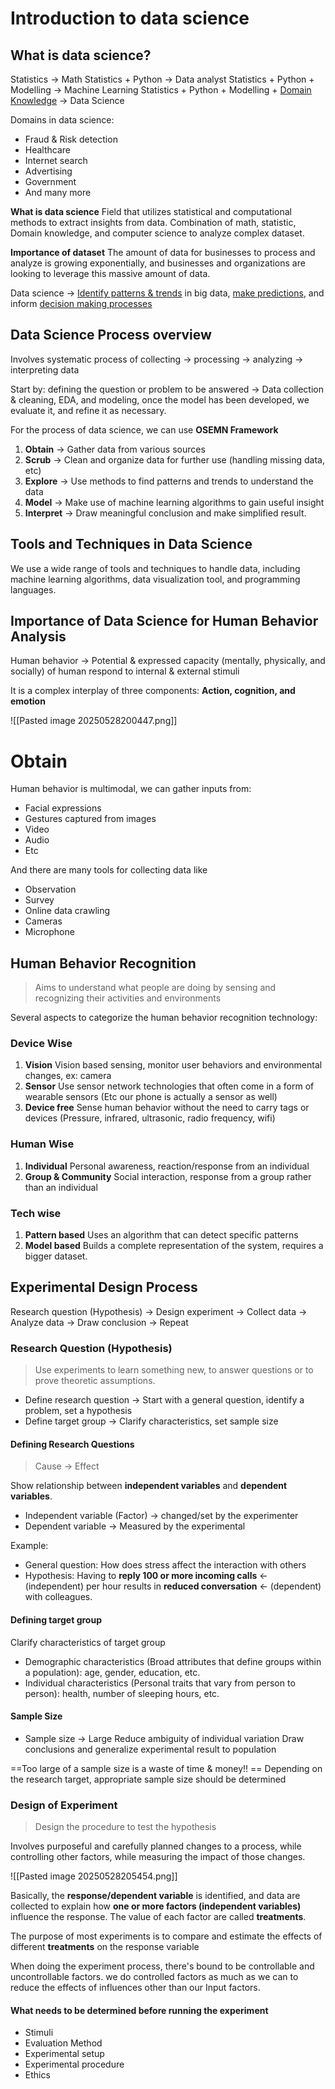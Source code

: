 
# Introduction to data science

## What is data science?

Statistics -> Math
Statistics + Python -> Data analyst
Statistics + Python + Modelling -> Machine Learning
Statistics + Python + Modelling + <u>Domain Knowledge</u> -> Data Science

Domains in data science:
- Fraud & Risk detection
- Healthcare
- Internet search
- Advertising
- Government
- And many more

**What is data science**
Field that utilizes statistical and computational methods to extract insights from data. 
Combination of math, statistic, Domain knowledge, and computer science to analyze complex dataset.

**Importance of dataset**
The amount of data for businesses to process and analyze is growing exponentially, and businesses and organizations are looking to leverage this massive amount of data.

Data science -> <u>Identify patterns & trends</u> in big data, <u>make predictions</u>, and inform <u>decision making processes</u>

## Data Science Process overview

Involves systematic process of collecting -> processing -> analyzing -> interpreting data

Start by: defining the question or problem to be answered -> Data collection & cleaning, EDA, and modeling, once the model has been developed, we evaluate it, and refine it as necessary.

For the process of data science, we can use **OSEMN Framework**

1. **Obtain** -> Gather data from various sources
2. **Scrub** -> Clean and organize data for further use (handling missing data, etc)
3. **Explore** -> Use methods to find patterns and trends to understand the data
4. **Model** -> Make use of machine learning algorithms to gain useful insight
5. **Interpret** -> Draw meaningful conclusion and make simplified result.

## Tools and Techniques in Data Science

We use a wide range of tools and techniques to handle data, including machine learning algorithms, data visualization tool, and programming languages.



## Importance of Data Science for Human Behavior Analysis

Human behavior -> Potential & expressed capacity (mentally, physically, and socially) of human respond to internal & external stimuli

It is a complex interplay of three components: **Action, cognition, and emotion**

![[Pasted image 20250528200447.png]]


# Obtain

Human behavior is multimodal, we can gather inputs from:
- Facial expressions
- Gestures captured from images
- Video 
- Audio
- Etc

And there are many tools for collecting data like
- Observation
- Survey
- Online data crawling
- Cameras
- Microphone

## Human Behavior Recognition

> Aims to understand what people are doing by sensing and recognizing their activities and environments

Several aspects to categorize the human behavior recognition technology:
### Device Wise
1. **Vision**
	Vision based sensing, monitor user behaviors and environmental changes, ex: camera 
2. **Sensor**
	Use sensor network technologies that often come in a form of wearable sensors (Etc our phone is actually a sensor as well)
3. **Device free**
	Sense human behavior without the need to carry tags or devices (Pressure, infrared, ultrasonic, radio frequency, wifi)

### Human Wise
1. **Individual**
	Personal awareness, reaction/response from an individual
2. **Group & Community**
	Social interaction, response from a group rather than an individual

### Tech wise
1. **Pattern based**
	Uses an algorithm that can detect specific patterns
2. **Model based**
	Builds a complete representation of the system, requires a bigger dataset.


## Experimental Design Process

Research question (Hypothesis) -> Design experiment -> Collect data -> Analyze data -> Draw conclusion -> Repeat

### Research Question (Hypothesis)

> Use experiments to learn something new, to answer questions or to prove theoretic assumptions.

- Define research question -> Start with a general question, identify a problem, set a hypothesis
- Define target group -> Clarify characteristics, set sample size
#### Defining Research Questions
> Cause -> Effect
 
 Show relationship between **independent variables** and **dependent variables**.
 - Independent variable (Factor) -> changed/set by the experimenter
 - Dependent variable -> Measured by the experimental

Example:
- General question: How does stress affect the interaction with others
- Hypothesis: Having to **reply 100 or more incoming calls** <- (independent) per hour results in **reduced conversation** <- (dependent) with colleagues.

#### Defining target group
Clarify characteristics of target group
- Demographic characteristics (Broad attributes that define groups within a population): age, gender, education, etc.
- Individual characteristics (Personal traits that vary from person to person): health, number of sleeping hours, etc.

#### Sample Size
- Sample size -> Large
	Reduce ambiguity of individual variation
	Draw conclusions and generalize experimental result to population

==Too large of a sample size is a waste of time & money!! ==
Depending on the research target, appropriate sample size should be determined

### Design of Experiment
> Design the procedure to test the hypothesis

Involves purposeful and carefully planned changes to a process, while controlling other factors, while measuring the impact of those changes.

![[Pasted image 20250528205454.png]]

Basically, the **response/dependent variable** is identified, and data are collected to explain how **one or more factors (independent variables)** influence the response. The value of each factor are called **treatments**.

The purpose of most experiments is to compare and estimate the effects of different **treatments** on the response variable

When doing the experiment process, there's bound to be controllable and uncontrollable factors. we do controlled factors as much as we can to reduce the effects of influences other than our Input factors.

#### What needs to be determined before running the experiment
- Stimuli
- Evaluation Method
- Experimental setup
- Experimental procedure
- Ethics



